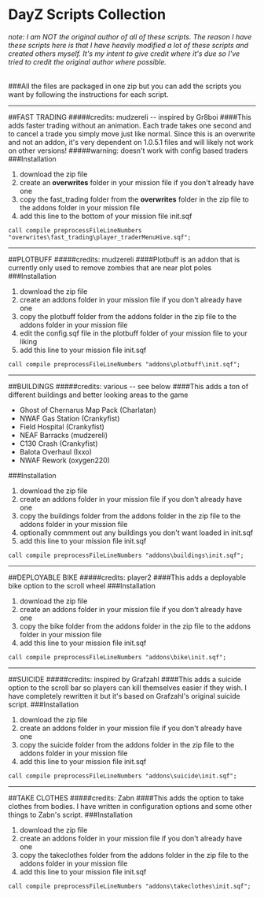 DayZ Scripts Collection
====================================
###### note: I am NOT the original author of all of these scripts. The reason I have these scripts here is that I have heavily modified a lot of these scripts and created others myself. It's my intent to give credit where it's due so I've tried to credit the original author where possible.

###All the files are packaged in one zip but you can add the scripts you want by following the instructions for each script.

-----

##FAST TRADING
#####credits: mudzereli -- inspired by Gr8boi
####This adds faster trading without an animation. Each trade takes one second and to cancel a trade you simply move just like normal. Since this is an overwrite and not an addon, it's very dependent on 1.0.5.1 files and will likely not work on other versions!
#####warning: doesn't work with config based traders
###Installation
 1. download the zip file
 2. create an **overwrites** folder in your mission file if you don't already have one
 3. copy the fast_trading folder from the **overwrites** folder in the zip file to the addons folder in your mission file
 4. add this line to the bottom of your mission file init.sqf

```call compile preprocessFileLineNumbers "overwrites\fast_trading\player_traderMenuHive.sqf";```

-----

##PLOTBUFF
#####credits: mudzereli
####Plotbuff is an addon that is currently only used to remove zombies that are near plot poles
###Installation
 1. download the zip file
 2. create an addons folder in your mission file if you don't already have one
 3. copy the plotbuff folder from the addons folder in the zip file to the addons folder in your mission file
 4. edit the config.sqf file in the plotbuff folder of your mission file to your liking
 5. add this line to your mission file init.sqf

```call compile preprocessFileLineNumbers "addons\plotbuff\init.sqf";```

-----

##BUILDINGS
#####credits: various -- see below
####This adds a ton of different buildings and better looking areas to the game
  * Ghost of Chernarus Map Pack (Charlatan)
  * NWAF Gas Station (Crankyfist)
  * Field Hospital (Crankyfist)
  * NEAF Barracks (mudzereli)
  * C130 Crash (Crankyfist)
  * Balota Overhaul (Ixxo)
  * NWAF Rework (oxygen220)

###Installation
 1. download the zip file
 2. create an addons folder in your mission file if you don't already have one
 3. copy the buildings folder from the addons folder in the zip file to the addons folder in your mission file
 4. optionally commment out any buildings you don't want loaded in init.sqf
 5. add this line to your mission file init.sqf

```call compile preprocessFileLineNumbers "addons\buildings\init.sqf";```
 
-----

##DEPLOYABLE BIKE
#####credits: player2
####This adds a deployable bike option to the scroll wheel
###Installation
 1. download the zip file
 2. create an addons folder in your mission file if you don't already have one
 3. copy the bike folder from the addons folder in the zip file to the addons folder in your mission file
 4. add this line to your mission file init.sqf
      
```call compile preprocessFileLineNumbers "addons\bike\init.sqf";```
 
-----

##SUICIDE
#####credits: inspired by Grafzahl
####This adds a suicide option to the scroll bar so players can kill themselves easier if they wish. I have completely rewritten it but it's based on Grafzahl's original suicide script.
###Installation
 1. download the zip file
 2. create an addons folder in your mission file if you don't already have one
 3. copy the suicide folder from the addons folder in the zip file to the addons folder in your mission file
 4. add this line to your mission file init.sqf

```call compile preprocessFileLineNumbers "addons\suicide\init.sqf";```

-----

##TAKE CLOTHES
#####credits: Zabn
####This adds the option to take clothes from bodies. I have written in configuration options and some other things to Zabn's script.
###Installation
 1. download the zip file
 2. create an addons folder in your mission file if you don't already have one
 3. copy the takeclothes folder from the addons folder in the zip file to the addons folder in your mission file
 4. add this line to your mission file init.sqf
      
```call compile preprocessFileLineNumbers "addons\takeclothes\init.sqf";```
